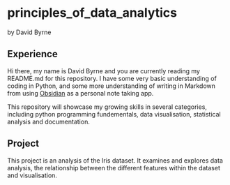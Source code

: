 # principles_of_data_analytics

by David Byrne


## Experience

Hi there, my name is David Byrne and you are currently reading my README.md for this repository. I have some very basic understanding of coding in Python, and some more understanding of writing in Markdown from using [Obsidian](https://obsidian.md/) as a personal note taking app.

This repository will showcase my growing skills in several categories, including python programming fundementals, data visualisation, statistical analysis and documentation.

## Project

This project is an analysis of the Iris dataset. It examines and explores data analysis, the relationship between the different features within the dataset and visualisation.


